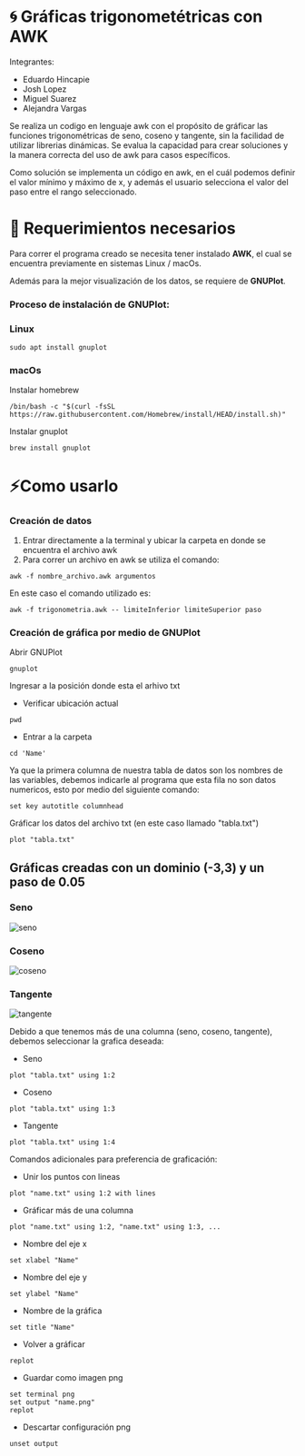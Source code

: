 # 🌀 Gráficas trigonometétricas con AWK

Integrantes:

- Eduardo Hincapie 
- Josh Lopez 
- Miguel Suarez 
- Alejandra Vargas

Se realiza un codigo en lenguaje awk con el propósito de gráficar las funciones trigonométricas de seno, coseno y tangente, sin la facilidad de utilizar librerias dinámicas. Se evalua la capacidad para crear soluciones y la manera correcta del uso de awk para casos específicos.

Como solución se implementa un código en awk, en el cuál podemos definir el valor mínimo y máximo de x, y además el usuario selecciona el valor del paso entre el rango seleccionado.



# 🧷 Requerimientos necesarios

Para correr el programa creado se necesita tener instalado **AWK**, el cual se encuentra previamente en sistemas Linux / macOs.

Además para la mejor visualización de los datos, se requiere de **GNUPlot**.

### Proceso de instalación de GNUPlot: 

### Linux
```
sudo apt install gnuplot
```



### macOs
Instalar homebrew
```
/bin/bash -c "$(curl -fsSL https://raw.githubusercontent.com/Homebrew/install/HEAD/install.sh)"
```

Instalar gnuplot
```
brew install gnuplot
```



# ⚡Como usarlo

### Creación de datos

1. Entrar directamente a la terminal y ubicar la carpeta en donde se encuentra el archivo awk
2. Para correr un archivo en awk se utiliza el comando:

```
awk -f nombre_archivo.awk argumentos
```

En este caso el comando utilizado es:
```
awk -f trigonometria.awk -- limiteInferior limiteSuperior paso
```

### Creación de gráfica por medio de GNUPlot

Abrir GNUPlot
```
gnuplot
```

Ingresar a la posición donde esta el arhivo txt
- Verificar ubicación actual
```
pwd
```
- Entrar a la carpeta
```
cd 'Name'
```

Ya que la primera columna de nuestra tabla de datos son los nombres de las variables, debemos indicarle al programa que esta fila no son datos numericos, esto por medio del siguiente comando:
```
set key autotitle columnhead
```

Gráficar los datos del archivo txt (en este caso llamado "tabla.txt")
```
plot "tabla.txt"
```

## Gráficas creadas con un dominio (-3,3) y un paso de 0.05

### Seno
![seno](https://github.com/user-attachments/assets/a241b61b-0a4d-4aec-9ccb-443afae1b53c)

### Coseno
![coseno](https://github.com/user-attachments/assets/b2253059-c222-402b-a974-ba40ca2b0f22)

### Tangente
![tangente](https://github.com/user-attachments/assets/fe354ec9-3366-4d55-ba1f-0c95df170c3f)

Debido a que tenemos más de una columna (seno, coseno, tangente), debemos seleccionar la grafica deseada:

- Seno
```
plot "tabla.txt" using 1:2
```

- Coseno
```
plot "tabla.txt" using 1:3
```

- Tangente
```
plot "tabla.txt" using 1:4
```

Comandos adicionales para preferencia de graficación:
- Unir los puntos con lineas
```
plot "name.txt" using 1:2 with lines
```

- Gráficar más de una columna
```
plot "name.txt" using 1:2, "name.txt" using 1:3, ...
```

- Nombre del eje x
```
set xlabel "Name"
```

- Nombre del eje y
```
set ylabel "Name"
```

- Nombre de la gráfica
```
set title "Name"
```

- Volver a gráficar
```
replot
```

- Guardar como imagen png
```
set terminal png
set output "name.png"
replot
```

- Descartar configuración png
```
unset output
```

